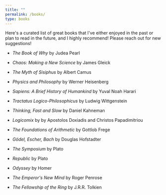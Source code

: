 ```yaml
---
title: ""
permalink: /books/
type: books
---
```


Here's a curated list of great books that I've either enjoyed in the past or plan to read in the future, and I highly recommend! Please reach out for new suggestions!

* *The Book of Why* by Judea Pearl

* *Chaos: Making a New Science* by James Gleick

* *The Myth of Sisiphus* by Albert Camus

* *Physics and Philosophy* by Werner Heisenberg

* *Sapiens: A Brief History of Humankind* by Yuval Noah Harari

* *Tractatus Logico-Philosophicus* by Ludwig Wittgenstein

* *Thinking, Fast and Slow* by Daniel Kahneman

* *Logicomix* by by Apostolos Doxiadis and Christos Papadimitriou

* *The Foundations of Arithmetic* by Gottlob Frege

* *Gödel, Escher, Bach* by Douglas Hofstadter

* *The Symposium* by Plato

* *Republic* by Plato

* *Odyssey* by Homer

* *The Emperor's New Mind* by Roger Penrose

* *The Fellowship of the Ring* by J.R.R. Tolkien









